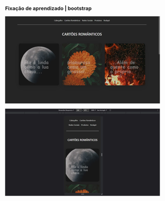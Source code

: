 ### Fixação de aprendizado | bootstrap

![Design preview for the project](images/screenshot.jpg)

![Design preview for the project](images/mobile-screenshot.jpg)
